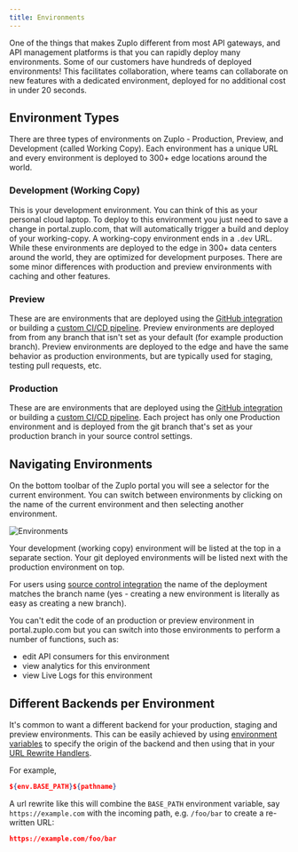```yaml
---
title: Environments
---
```


One of the things that makes Zuplo different from most API gateways, and API
management platforms is that you can rapidly deploy many environments. Some of
our customers have hundreds of deployed environments! This facilitates
collaboration, where teams can collaborate on new features with a dedicated
environment, deployed for no additional cost in under 20 seconds.

## Environment Types

There are three types of environments on Zuplo - Production, Preview, and
Development (called Working Copy). Each environment has a unique URL and every
environment is deployed to 300+ edge locations around the world.

### Development (Working Copy)

This is your development environment. You can think of this as your personal
cloud laptop. To deploy to this environment you just need to save a change in
portal.zuplo.com, that will automatically trigger a build and deploy of your
working-copy. A working-copy environment ends in a `.dev` URL. While these
environments are deployed to the edge in 300+ data centers around the world,
they are optimized for development purposes. There are some minor differences
with production and preview environments with caching and other features.

### Preview

These are are environments that are deployed using the
[GitHub integration](/docs/articles/source-control) or building a
[custom CI/CD pipeline](/docs/articles/custom-ci-cd). Preview environments are
deployed from from any branch that isn't set as your default (for example
production branch). Preview environments are deployed to the edge and have the
same behavior as production environments, but are typically used for staging,
testing pull requests, etc.

### Production

These are are environments that are deployed using the
[GitHub integration](/docs/articles/source-control) or building a
[custom CI/CD pipeline](/docs/articles/custom-ci-cd). Each project has only one
Production environment and is deployed from the git branch that's set as your
production branch in your source control settings.

## Navigating Environments

On the bottom toolbar of the Zuplo portal you will see a selector for the
current environment. You can switch between environments by clicking on the name
of the current environment and then selecting another environment.

![Environments](/media/environments/image.png)

Your development (working copy) environment will be listed at the top in a
separate section. Your git deployed environments will be listed next with the
production environment on top.

For users using [source control integration](/docs/articles/source-control) the
name of the deployment matches the branch name (yes - creating a new environment
is literally as easy as creating a new branch).

You can't edit the code of an production or preview environment in
portal.zuplo.com but you can switch into those environments to perform a number
of functions, such as:

- edit API consumers for this environment
- view analytics for this environment
- view Live Logs for this environment

## Different Backends per Environment

It's common to want a different backend for your production, staging and preview
environments. This can be easily achieved by using
[environment variables](./environment-variables.md) to specify the origin of the
backend and then using that in your
[URL Rewrite Handlers](../handlers/url-rewrite.md).

For example,

```json
${env.BASE_PATH}${pathname}
```

A url rewrite like this will combine the `BASE_PATH` environment variable, say
`https://example.com` with the incoming path, e.g. `/foo/bar` to create a
re-written URL:

```json
https://example.com/foo/bar
```
